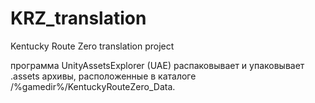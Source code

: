 # KRZ_translation
Kentucky Route Zero translation project

программа UnityAssetsExplorer (UAE) распаковывает и упаковывает .assets архивы, расположенные в каталоге /%gamedir%/KentuckyRouteZero_Data.
